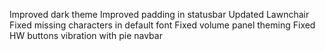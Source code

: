  Improved dark theme
 Improved padding in statusbar
 Updated Lawnchair
 Fixed missing characters in default font
 Fixed volume panel theming
 Fixed HW buttons vibration with pie navbar
